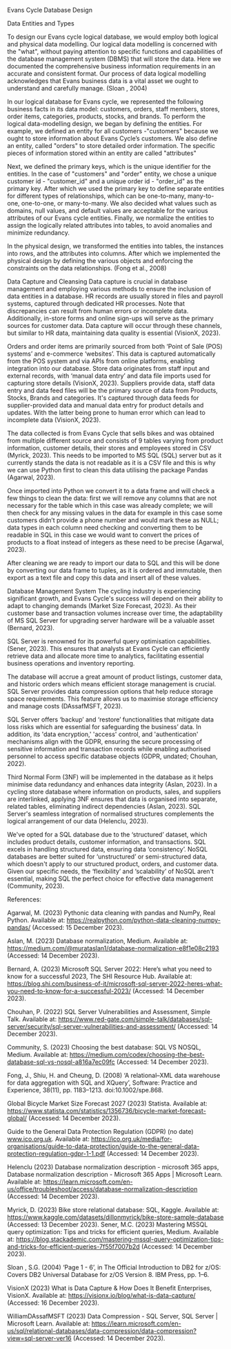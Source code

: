 Evans Cycle Database Design

Data Entities and Types

To design our Evans cycle logical database, we would employ both logical and physical data
modelling. Our logical data modelling is concerned with the "what", without paying attention
to specific functions and capabilities of the database management system (DBMS) that will
store the data. Here we documented the comprehensive business information requirements
in an accurate and consistent format. Our process of data logical modelling acknowledges
that Evans business data is a vital asset we ought to understand and carefully manage.
(Sloan , 2004)


In our logical database for Evans cycle, we represented the following business facts in its
data model: customers, orders, staff members, stores, order items, categories, products,
stocks, and brands. To perform the logical data-modelling design, we began by defining the
entities. For example, we defined an entity for all customers -"customers" because we ought to store
information about Evans Cycle’s customers. We also define an entity, called "orders" to store
detailed order information. The specific pieces of information stored within an entity are called "attributes"


Next, we defined the primary keys, which is the unique identifier for the entities. In the case
of "customers" and "order" entity, we chose a unique customer id - "customer_id" and a
unique order id - "order_id" as the primary key. After which we used the primary key to define
separate entities for different types of relationships, which can be one-to-many, many-to-one,
one-to-one, or many-to-many. We also decided what values such as domains, null values,
and default values are acceptable for the various attributes of our Evans cycle entities. Finally,
we normalize the entities to assign the logically related attributes into tables, to avoid
anomalies and minimize redundancy.


In the physical design, we transformed the entities into tables, the instances into rows, and
the attributes into columns. After which we implemented the physical design by defining the
various objects and enforcing the constraints on the data relationships. (Fong et al., 2008)



Data Capture and Cleansing
Data capture is crucial in database management and employing various methods to ensure the inclusion of data entities in a database. HR records are usually stored in files and payroll systems, captured through dedicated HR processes. Note that discrepancies can result from human errors or incomplete data. Additionally, in-store forms and online sign-ups will serve as the primary sources for customer data. Data capture will occur through these channels, but similar to HR data, maintaining data quality is essential (VisionX, 2023).

Orders and order items are primarily sourced from both ‘Point of Sale (POS) systems’ and e-commerce ‘websites’. This data is captured automatically from the POS system and via APIs from online platforms, enabling integration into our database. Store data originates from staff input and external records, with ‘manual data entry’ and data file imports used for capturing store details (VisionX, 2023). Suppliers provide data, staff data entry and data feed files will be the primary source of data from Products, Stocks, Brands and categories. It's captured through data feeds for supplier-provided data and manual data entry for product details and updates. With the latter being prone to human error which can lead to incomplete data (VisionX, 2023).

The data collected is from Evans Cycle that sells bikes and was obtained from multiple different source and consists of 9 tables varying from product information, customer details, their stores and employees stored in CSV (Myrick, 2023). This needs to be imported to MS SQL (SQL) server but as it currently stands the data is not readable as it is a CSV file and this is why we can use Python first to clean this data utilising the package Pandas (Agarwal, 2023).

Once imported into Python we convert it to a data frame and will check a few things to clean the data: first we will remove any columns that are not necessary for the table which in this case was already complete; we will then check for any missing values in the data for example in this case some customers didn’t provide a phone number and would mark these as NULL; data types in each column need checking and converting them to be readable in SQL in this case we would want to convert the prices of products to a float instead of integers as these need to be precise (Agarwal, 2023).

After cleaning we are ready to import our data to SQL and this will be done by converting our data frame to tuples, as it is ordered and immutable, then export as a text file and copy this data and insert all of these values.


Database Management System
The cycling industry is experiencing significant growth, and Evans Cycle's success will depend on their ability to adapt to changing demands (Market Size Forecast, 2023). As their customer base and transaction volumes increase over time, the adaptability of MS SQL Server for upgrading server hardware will be a valuable asset (Bernard, 2023).

SQL Server is renowned for its powerful query optimisation capabilities. (Sener, 2023). This ensures that analysts at Evans Cycle can efficiently retrieve data and allocate more time to analytics, facilitating essential business operations and inventory reporting.

The database will accrue a great amount of product listings, customer data, and historic orders which means efficient storage management is crucial. SQL Server provides data compression options that help reduce storage space requirements. This feature allows us to maximise storage efficiency and manage costs (DAssafMSFT, 2023).

SQL Server offers ‘backup’ and ‘restore’ functionalities that mitigate data loss risks which are essential for safeguarding the business’ data. In addition, its 'data encryption,' 'access' control, and 'authentication' mechanisms align with the GDPR, ensuring the secure processing of sensitive information and transaction records while enabling authorised personnel to access specific database objects (GDPR, undated; Chouhan, 2022).

Third Normal Form (3NF) will be implemented in the database as it helps minimise data redundancy and enhances data integrity (Aslan, 2023). In a cycling store database where information on products, sales, and suppliers are interlinked, applying 3NF ensures that data is organised into separate, related tables, eliminating indirect dependencies (Aslan, 2023). SQL Server's seamless integration of normalised structures complements the logical arrangement of our data (Helenclu, 2023).

We've opted for a SQL database due to the ‘structured’ dataset, which includes product details, customer information, and transactions. SQL excels in handling structured data, ensuring data ‘consistency’. NoSQL databases are better suited for ‘unstructured’ or semi-structured data, which doesn't apply to our structured product, orders, and customer data. Given our specific needs, the ‘flexibility’ and ‘scalability’ of NoSQL aren't essential, making SQL the perfect choice for effective data management (Community, 2023). 



References:


Agarwal, M. (2023) Pythonic data cleaning with pandas and NumPy, Real Python. Available at: https://realpython.com/python-data-cleaning-numpy-pandas/ (Accessed: 15 December 2023).

Aslan, M. (2023) Database normalization, Medium. Available at: https://medium.com/@murataslan1/database-normalization-e8f1e08c2193 (Accessed: 14 December 2023).

Bernard, A. (2023) Microsoft SQL Server 2022: Here’s what you need to know for a successful 2023, The SHI Resource Hub. Available at: https://blog.shi.com/business-of-it/microsoft-sql-server-2022-heres-what-you-need-to-know-for-a-successful-2023/ (Accessed: 14 December 2023).

Chouhan, P. (2022) SQL Server Vulnerabilities and Assessment, Simple Talk. Available at: https://www.red-gate.com/simple-talk/databases/sql-server/security/sql-server-vulnerabilities-and-assessment/ (Accessed: 14 December 2023).

Community, S. (2023) Choosing the best database: SQL VS NOSQL, Medium. Available at: https://medium.com/codex/choosing-the-best-database-sql-vs-nosql-a816a7ec09fc (Accessed: 14 December 2023).

Fong, J., Shiu, H. and Cheung, D. (2008) ‘A relational–XML data warehouse for data aggregation with SQL and XQuery’, Software: Practice and Experience, 38(11), pp. 1183–1213. doi:10.1002/spe.868.

Global Bicycle Market Size Forecast 2027 (2023) Statista. Available at: https://www.statista.com/statistics/1356736/bicycle-market-forecast-global/ (Accessed: 14 December 2023).

Guide to the General Data Protection Regulation (GDPR) (no date) www.ico.org.uk. Available at: https://ico.org.uk/media/for-organisations/guide-to-data-protection/guide-to-the-general-data-protection-regulation-gdpr-1-1.pdf (Accessed: 14 December 2023).

Helenclu (2023) Database normalization description - microsoft 365 apps, Database normalization description - Microsoft 365 Apps | Microsoft Learn. Available at: https://learn.microsoft.com/en-us/office/troubleshoot/access/database-normalization-description (Accessed: 14 December 2023).

Myrick, D. (2023) Bike store relational database: SQL, Kaggle. Available at: https://www.kaggle.com/datasets/dillonmyrick/bike-store-sample-database (Accessed: 13 December 2023).
Sener, M.C. (2023) Mastering MSSQL query optimization: Tips and tricks for efficient queries, Medium. Available at: https://blog.stackademic.com/mastering-mssql-query-optimization-tips-and-tricks-for-efficient-queries-7f55f7007b2d (Accessed: 14 December 2023).

Sloan , S.G. (2004) ‘Page 1 - 6’, in The Official Introduction to DB2 for z/OS: Covers DB2 Universal Database for z/OS Version 8. IBM Press, pp. 1–6.

VisionX (2023) What is Data Capture &amp; How Does It Benefit Enterprises, VisionX. Available at: https://visionx.io/blog/what-is-data-capture/ (Accessed: 16 December 2023).

WilliamDAssafMSFT (2023) Data Compression - SQL Server, SQL Server | Microsoft Learn. Available at: https://learn.microsoft.com/en-us/sql/relational-databases/data-compression/data-compression?view=sql-server-ver16 (Accessed: 14 December 2023).

